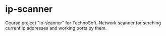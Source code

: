 # ip-scanner
Course project "ip-scanner" for TechnoSoft. Network scanner for serching current ip addresses and working ports by them.

